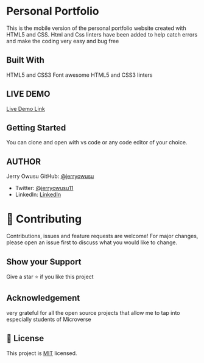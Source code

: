 # Personal Portfolio
This is the mobile version of the personal portfolio website created with HTML5 and CSS. Html and Css linters have been added to help catch errors and make the coding very easy and bug free

 ## Built With
HTML5 and CSS3
Font awesome
HTML5 and CSS3 linters

## LIVE DEMO
[Live Demo Link](https://livedemo.com)

## Getting Started
You can clone and open with vs code or any code editor of your choice.

## AUTHOR
 Jerry Owusu
GitHub: [@jerryowusu](https://github.com/jerryowusu)
- Twitter: [@jerryowusu11](https://twitter.com/jerryowusu11)
- LinkedIn: [LinkedIn](https://linkedin.com/in/jeremiahowusu)

# 🤝 Contributing
Contributions, issues and feature requests are welcome! For major changes, please open an issue first to discuss what you would like to change.

## Show your Support
Give a star ⭐️ if you like this project

## Acknowledgement
very grateful for all the open source projects that allow me to tap into especially students of Microverse

## 📝 License
This project is [MIT](./MIT.md) licensed.




